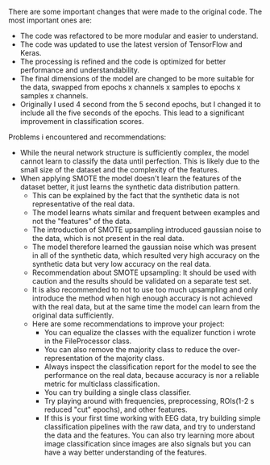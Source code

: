 There are some important changes that were made to the original code. The most important ones are:
- The code was refactored to be more modular and easier to understand.
- The code was updated to use the latest version of TensorFlow and Keras.
- The processing is refined and the code is optimized for better performance and understandability.
- The final dimensions of the model are changed to be more suitable for the data, swapped from epochs x channels x samples to epochs x samples x channels.
- Originally I used 4 second from the 5 second epochs, but I changed it to include all the five seconds of the epochs. This lead to a significant improvement in classification scores.

Problems i encountered and recommendations:
- While the neural network structure is sufficiently complex, the model cannot learn to classify the data until perfection. This is likely due to the small size of the dataset and the complexity of the features.
- When applying SMOTE the model doesn't learn the features of the dataset better, it just learns the synthetic data distribution pattern.
    - This can be explained by the fact that the synthetic data is not representative of the real data.
    - The model learns whats similar and frequent between examples and not the "features" of the data.
    - The introduction of SMOTE upsampling introduced gaussian noise to the data, which is not present in the real data.
    - The model therefore learned the gaussian noise which was present in all of the synthetic data, which resulted very high accuracy on the synthetic data but very low accuracy on the real data.
    - Recommendation about SMOTE upsampling: It should be used with caution and the results should be validated on a separate test set.
    - It is also recommended to not to use too much upsampling and only introduce the method when high enough accuracy is not achieved with the real data, but at the same time the model can learn from the original data sufficiently.
    - Here are some recommendations to improve your project:
        - You can equalize the classes with the equalizer function i wrote in the FileProcessor class.
        - You can also remove the majority class to reduce the over-representation of the majority class.
        - Always inspect the classification report for the model to see the performance on the real data, because accuracy is nor a reliable metric for multiclass classification.
        - You can try building a single class classifier.
        - Try playing around with frequencies, preprocessing, ROIs(1-2 s reduced "cut" epochs), and other features.
        - If this is your first time working with EEG data, try building simple classification pipelines with the raw data, and try to understand the data and the features. You can also try learning more about image classification since images are also signals but you can have a way better understanding of the features.